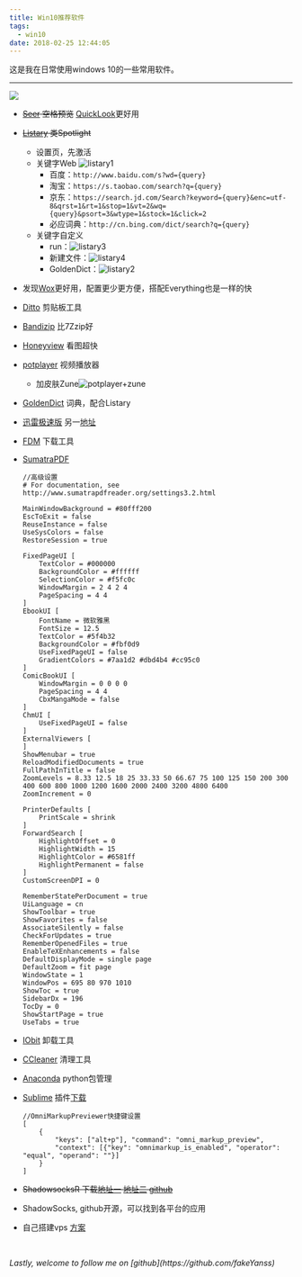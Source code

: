 ```yaml
---
title: Win10推荐软件
tags:
  - win10
date: 2018-02-25 12:44:05
---
```

这是我在日常使用windows 10的一些常用软件。
<!-- more -->

---

![](https://raw.githubusercontent.com/fakeYanss/imgplace/master/2019/20190429231453.png)

- ~~[Seer](http://1218.io/) 空格预览~~ [QuickLook](https://pooi.moe/QuickLook/)更好用

- ~~[Listary](http://www.listary.com/download) 类Spotlight~~

  - 设置页，先激活
  - 关键字Web
    ![listary1](https://raw.githubusercontent.com/fakeYanss/imgplace/master/2019/20190429231527.png)
    - 百度：`http://www.baidu.com/s?wd={query}`
    - 淘宝：`https://s.taobao.com/search?q={query}`
    - 京东：`https://search.jd.com/Search?keyword={query}&enc=utf-8&qrst=1&rt=1&stop=1&vt=2&wq={query}&psort=3&wtype=1&stock=1&click=2`
    - 必应词典：`http://cn.bing.com/dict/search?q={query}`
  - 关键字自定义
    - run：![listary3](https://raw.githubusercontent.com/fakeYanss/imgplace/master/2019/20190429231559.png)
    - 新建文件：![listary4](https://raw.githubusercontent.com/fakeYanss/imgplace/master/2019/20190429231614.png)
    - GoldenDict：![listary2](https://raw.githubusercontent.com/fakeYanss/imgplace/master/2019/20190429231627.png)

- 发现[Wox](http://www.wox.one/)更好用，配置更少更方便，搭配Everything也是一样的快

- [Ditto](http://ditto-cp.sourceforge.net/) 剪贴板工具

- [Bandizip](https://www.bandisoft.com/bandizip/cn/) 比7Zzip好

- [Honeyview](https://www.bandisoft.com/honeyview/cn/) 看图超快

- [potplayer](https://potplayer.daum.net/) 视频播放器

  - 加皮肤Zune![potplayer+zune](https://raw.githubusercontent.com/fakeYanss/imgplace/master/2019/20190429231658.png)

- [GoldenDict](http://goldendict.org/) 词典，配合Listary

- [迅雷极速版](https://pc.qq.com/detail/0/detail_12860.html) 另一[地址](https://www.zhihu.com/question/52853014)

- [FDM](https://www.freedownloadmanager.org/) 下载工具

- [SumatraPDF](https://www.sumatrapdfreader.org/)

    ```
    //高级设置
    # For documentation, see http://www.sumatrapdfreader.org/settings3.2.html
    
    MainWindowBackground = #80fff200
    EscToExit = false
    ReuseInstance = false
    UseSysColors = false
    RestoreSession = true
    
    FixedPageUI [
    	TextColor = #000000
    	BackgroundColor = #ffffff
    	SelectionColor = #f5fc0c
    	WindowMargin = 2 4 2 4
    	PageSpacing = 4 4
    ]
    EbookUI [
    	FontName = 微软雅黑
    	FontSize = 12.5
    	TextColor = #5f4b32
    	BackgroundColor = #fbf0d9
    	UseFixedPageUI = false
    	GradientColors = #7aa1d2 #dbd4b4 #cc95c0
    ]
    ComicBookUI [
    	WindowMargin = 0 0 0 0
    	PageSpacing = 4 4
    	CbxMangaMode = false
    ]
    ChmUI [
    	UseFixedPageUI = false
    ]
    ExternalViewers [
    ]
    ShowMenubar = true
    ReloadModifiedDocuments = true
    FullPathInTitle = false
    ZoomLevels = 8.33 12.5 18 25 33.33 50 66.67 75 100 125 150 200 300 400 600 800 1000 1200 1600 2000 2400 3200 4800 6400
    ZoomIncrement = 0
    
    PrinterDefaults [
    	PrintScale = shrink
    ]
    ForwardSearch [
    	HighlightOffset = 0
    	HighlightWidth = 15
    	HighlightColor = #6581ff
    	HighlightPermanent = false
    ]
    CustomScreenDPI = 0
    
    RememberStatePerDocument = true
    UiLanguage = cn
    ShowToolbar = true
    ShowFavorites = false
    AssociateSilently = false
    CheckForUpdates = true
    RememberOpenedFiles = true
    EnableTeXEnhancements = false
    DefaultDisplayMode = single page
    DefaultZoom = fit page
    WindowState = 1
    WindowPos = 695 80 970 1010
    ShowToc = true
    SidebarDx = 196
    TocDy = 0
    ShowStartPage = true
    UseTabs = true
    ```

- [IObit](https://www.iobit.com/en/products.php) 卸载工具

- [CCleaner](https://www.ccleaner.com/ccleaner) 清理工具

- [Anaconda](https://anaconda.org/) python包管理

- [Sublime](https://www.sublimetext.com/) 插件[下载](http://pic.yanss.top/Sublime插件.7z)

    ```
    //OmniMarkupPreviewer快捷键设置
    [
    	{
            "keys": ["alt+p"], "command": "omni_markup_preview",
            "context": [{"key": "omnimarkup_is_enabled", "operator": "equal", "operand": ""}]
        }
    ]
    ```

- ~~ShadowsocksR 下载[地址一](https://dl.onetive.com/) [地址二](http://shiyu.pro/archives/ssr-apk.html) [github](https://github.com/shadowsocksrr/shadowsocksr)~~

- ShadowSocks, github开源，可以找到各平台的应用

- 自己搭建vps [方案](http://shiyu.pro/archives/shadowsocks.html)

<br>
<p id="div-border-top-red"><i>Lastly, welcome to follow me on [github](https://github.com/fakeYanss)</i></p>
